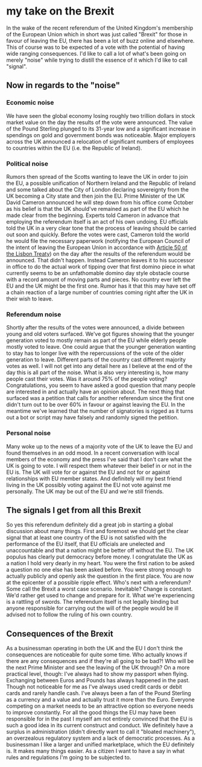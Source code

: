 # my take on the Brexit


In the wake of the recent referendum of the United Kingdom's membership of the European Union which in short was just called "Brexit" for those in favour of leaving the EU, there has been a lot of buzz online and elsewhere. This of course was to be expected of a vote with the potential of having wide ranging consequences. I'd like to call a lot of what's been going on merely "noise" while trying to distill the essence of it which I'd like to call "signal".

## Now in regards to the "noise"

### Economic noise

We have seen the global economy losing roughly two trillion dollars in stock market value on the day the results of the vote were announced. The value of the Pound Sterling plunged to its 31-year low and a significant increase in spendings on gold and government bonds was noticeable. Major employers across the UK announced a relocation of significant numbers of employees to countries within the EU (i.e. the Republic of Ireland).

### Political noise

Rumors then spread of the Scotts wanting to leave the UK in order to join the EU, a possible unification of Northern Ireland and the Republic of Ireland and some talked about the City of London declaring sovereignty from the UK becoming a City state and then join the EU. Prime Minister of the UK David Cameron announced he will step down from his office come October as his belief is that the UK should've remained as part of the EU which he made clear from the beginning. Experts told Cameron in advance that employing the referendum itself is an act of his own undoing. EU officials told the UK in a very clear tone that the process of leaving should be carried out soon and quickly. Before the votes were cast, Cameron told the world he would file the necessary paperwork (notifying the European Council of the intent of leaving the European Union in accordance with [Article 50 of the Lisbon Treaty](http://www.lisbon-treaty.org/wcm/the-lisbon-treaty/treaty-on-European-union-and-comments/title-6-final-provisions/137-article-50.html)) on the day after the results of the referendum would be announced. That didn't happen. Instead Cameron leaves it to his successor in office to do the actual work of tipping over that first domino piece in what currently seems to be an unfathomable domino day style obstacle course with a record amount of moving parts and pieces. No country ever left the EU and the UK might be the first one. Rumor has it that this may have set off a chain reaction of a large number of countries coming right after the UK in their wish to leave.

### Referendum noise

Shortly after the results of the votes were announced, a divide between young and old voters surfaced. We've got figures showing that the younger generation voted to mostly remain as part of the EU while elderly people mostly voted to leave. One could argue that the younger generation wanting to stay has to longer live with the repercussions of the vote of the older generation to leave. Different parts of the country cast different majority votes as well. I will not get into any detail here as I believe at the end of the day this is all part of the noise. What is also very interesting is, how many people cast their votes. Was it around 75% of the people voting? Congratulations, you seem to have asked a good question that many people are interested in and actually have an opinion about. The next thing that surfaced was a petition that calls for another referendum since the first one didn't turn out to be over 60% in favour or against leaving the EU. In the meantime we've learned that the number of signatories is rigged as it turns out a bot or script may have falsely and randomly signed the petition.

### Personal noise

Many woke up to the news of a majority vote of the UK to leave the EU and found themselves in an odd mood. In a recent conversation with local members of the economy and the press I've said that I don't care what the UK is going to vote. I will respect them whatever their belief in or not in the EU is. The UK will vote for or against the EU and not for or against relationships with EU member states. And definitely will my best friend living in the UK possibly voting against the EU not vote against me personally. The UK may be out of the EU and we're still friends.

## The signals I get from all this Brexit

So yes this referendum definitely did a great job in starting a global discussion about many things. First and foremost we should get the clear signal that at least one country of the EU is not satisfied with the performance of the EU itself, that EU officials are unelected and unaccountable and that a nation might be better off without the EU. The UK populus has clearly put democracy before money. I congratulate the UK as a nation I hold very dearly in my heart. You were the first nation to be asked a question no one else has been asked before. You were strong enough to actually publicly and openly ask the question in the first place. You are now at the epicenter of a possible ripple effect. Who's next with a referendum? Some call the Brexit a worst case scenario. Inevitable? Change is constant. We'd rather get used to change and prepare for it. What we're experiencing is a rattling of swords. The referendum itself is not legally binding but anyone responsible for carrying out the will of the people would be ill advised not to follow the ruling of his own country.

## Consequences of the Brexit

As a businessman operating in both the UK and the EU I don't think the consequences are noticeable for quite some time. Who actually knows if there are any consequences and if they're all going to be bad?! Who will be the next Prime Minister and see the leaving of the UK through? On a more practical level, though: I've always had to show my passport when flying. Exchanging between Euros and Pounds has always happened in the past. Though not noticeable for me as I've always used credit cards or debit cards and rarely handle cash. I've always been a fan of the Pound Sterling as a currency and a value and actually trust it more than the Euro. Everyone competing on a market needs to be an attractive option so everyone needs to improve constantly. For all the good things the EU may have been responsible for in the past I myself am not entirely convinced that the EU is such a good idea in its current construct and conduct. We definitely have a surplus in administration (didn't directly want to call it "bloated machinery"), an overzealous regulatory system and a lack of democratic processes. As a businessman I like a larger and unified marketplace, which the EU definitely is. It makes many things easier. As a citizen I want to have a say in what rules and regulations I'm going to be subjected to.

